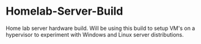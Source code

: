 # Homelab-Server-Build
Home lab server hardware build. Will be using this build to setup VM's on a hypervisor to experiment with Windows and Linux server distributions.
